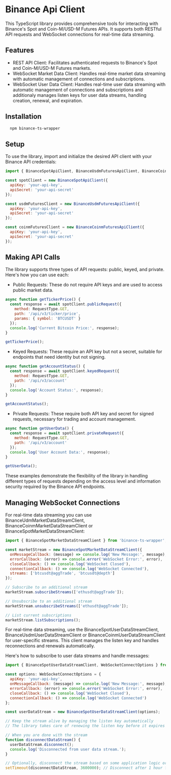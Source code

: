 
# Binance Api Client

This TypeScript library provides comprehensive tools for interacting with Binance's Spot and Coin-M/USD-M Futures APIs. It supports both RESTful API requests and WebSocket connections for real-time data streaming.

## Features

- REST API Client: Facilitates authenticated requests to Binance's Spot and Coin-M/USD-M Futures markets.
- WebSocket Market Data Client: Handles real-time market data streaming with automatic management of connections and subscriptions.
- WebSocket User Data Client: Handles real-time user data streaming with automatic management of connections and subscriptions and additionaly manages listen keys for user data streams, handling creation, renewal, and expiration.

## Installation

```bash
  npm binance-ts-wrapper
```

## Setup

To use the library, import and initialize the desired API client with your Binance API credentials:

```javascript
import { BinanceSpotApiClient, BinanceUsdmFuturesApiClient, BinanceCoinmFuturesApiClient } from 'binance-ts-wrapper';

const spotClient = new BinanceSpotApiClient({
  apiKey: 'your-api-key',
  apiSecret: 'your-api-secret'
});

const usdmFuturesClient = new BinanceUsdmFuturesApiClient({
  apiKey: 'your-api-key',
  apiSecret: 'your-api-secret'
});

const coinmFuturesClient = new BinanceCoinmFuturesApiClient({
  apiKey: 'your-api-key',
  apiSecret: 'your-api-secret'
});
```

## Making API Calls

The library supports three types of API requests: public, keyed, and private. Here's how you can use each:

- Public Requests: These do not require API keys and are used to access public market data.

```javascript
async function getTickerPrice() {
  const response = await spotClient.publicRequest({
    method: RequestType.GET,
    path: '/api/v3/ticker/price',
    params: { symbol: 'BTCUSDT' }
  });
  console.log('Current Bitcoin Price:', response);
}

getTickerPrice();
```
- Keyed Requests: These require an API key but not a secret, suitable for endpoints that need identity but not signing.

```javascript
async function getAccountStatus() {
  const response = await spotClient.keyedRequest({
    method: RequestType.GET,
    path: '/api/v3/account'
  });
  console.log('Account Status:', response);
}

getAccountStatus();
```
- Private Requests: These require both API key and secret for signed requests, necessary for trading and account management.

```javascript
async function getUserData() {
  const response = await spotClient.privateRequest({
    method: RequestType.GET,
    path: '/api/v3/account'
  });
  console.log('User Account Data:', response);
}

getUserData();
```

These examples demonstrate the flexibility of the library in handling different types of requests depending on the access level and information security required by the Binance API endpoints.

## Managing WebSocket Connections

For real-time data streaming you can use BinanceUdmMarketDataStreamClient, BinanceCoinmMarketDataStreamClient or BinanceSpotMarketDataStreamClient:

```javascript
import { BinanceSpotMarketDataStreamClient } from 'binance-ts-wrapper';

const marketStream = new BinanceSpotMarketDataStreamClient({
  onMessageCallback: (message) => console.log('New Message:', message),
  errorCallback: (error) => console.error('WebSocket Error:', error),
  closeCallback: () => console.log('WebSocket Closed'),
  connectionCallback: () => console.log('WebSocket Connected'),
  streams: ['btcusdt@aggTrade', 'btcusdt@depth']
});

// Subscribe to an additional stream
marketStream.subscribeStreams(['ethusdt@aggTrade']);

// Unsubscribe to an additional stream
marketStream.unsubscribeStreams(['ethusdt@aggTrade']);

// List current subscriptions
marketStream.listSubscriptions();
```

For real-time data streaming, use the BinanceSpotUserDataStreamClient, BinanceUsdmUserDataStreamClient or BinanceCoinmUserDataStreamClient for user-specific streams. This client manages the listen key and handles reconnections and renewals automatically.

Here's how to subscribe to user data streams and handle messages:

```javascript
import { BinanceSpotUserDataStreamClient, WebSocketConnectOptions } from 'binance-ts-wrapper';

const options: WebSocketConnectOptions = {
  apiKey: 'your-api-key',
  onMessageCallback: (message) => console.log('New Message:', message),
  errorCallback: (error) => console.error('WebSocket Error:', error),
  closeCallback: () => console.log('WebSocket Closed'),
  connectionCallback: () => console.log('WebSocket Connected')
};

const userDataStream = new BinanceSpotUserDataStreamClient(options);

// Keep the stream alive by managing the listen key automatically
// The library takes care of renewing the listen key before it expires

// When you are done with the stream
function disconnectDataStream() {
  userDataStream.disconnect();
  console.log('Disconnected from user data stream.');
}

// Optionally, disconnect the stream based on some application logic or user action
setTimeout(disconnectDataStream, 3600000); // Disconnect after 1 hour for example
```

